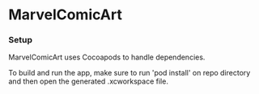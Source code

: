 # MarvelComicArt

### Setup

MarvelComicArt uses Cocoapods to handle dependencies. 

To build and run the app, make sure to run 'pod install' on repo directory and then open the generated .xcworkspace file. 
